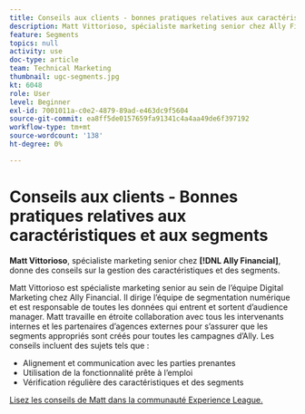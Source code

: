```yaml
---
title: Conseils aux clients - bonnes pratiques relatives aux caractéristiques et aux segments
description: Matt Vittorioso, spécialiste marketing senior chez Ally Financial, donne des conseils sur la gestion des caractéristiques et des segments.
feature: Segments
topics: null
activity: use
doc-type: article
team: Technical Marketing
thumbnail: ugc-segments.jpg
kt: 6048
role: User
level: Beginner
exl-id: 7001011a-c0e2-4879-89ad-e463dc9f5604
source-git-commit: ea8ff5de0157659fa91341c4a4aa49de6f397192
workflow-type: tm+mt
source-wordcount: '138'
ht-degree: 0%

---
```


# Conseils aux clients - Bonnes pratiques relatives aux caractéristiques et aux segments

**Matt Vittorioso**, spécialiste marketing senior chez **[!DNL Ally Financial]**, donne des conseils sur la gestion des caractéristiques et des segments.

Matt Vittorioso est spécialiste marketing senior au sein de l’équipe Digital Marketing chez Ally Financial. Il dirige l’équipe de segmentation numérique et est responsable de toutes les données qui entrent et sortent d’audience manager. Matt travaille en étroite collaboration avec tous les intervenants internes et les partenaires d’agences externes pour s’assurer que les segments appropriés sont créés pour toutes les campagnes d’Ally. Les conseils incluent des sujets tels que :

* Alignement et communication avec les parties prenantes
* Utilisation de la fonctionnalité prête à l’emploi
* Vérification régulière des caractéristiques et des segments

[Lisez les conseils de Matt dans la communauté Experience League.](https://experienceleaguecommunities.adobe.com/t5/adobe-audience-manager-blogs/traits-and-segments-best-practices/ba-p/367729)
